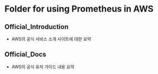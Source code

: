 # Folder for using Prometheus in AWS
  
  

## Official_Introduction
- AWS의 공식 서비스 소개 사이트에 대한 요약


## Official_Docs
- AWS의 공식 유저 가이드 내용 요약